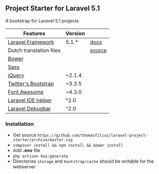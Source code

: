 ## Project Starter for Laravel 5.1

A bootstrap for Laravel 5.1 projects

| Features | Version |  |
|----------|---------|---------------|
| [Laravel Framework](http://laravel.com) | 5.1.* | [docs](http://laravel.com/docs)
| Dutch translation files | | [source](https://github.com/caouecs/Laravel-lang)
| [Bower](http://bower.io/) |
| [Sass](http://sass-lang.com/) |
| [jQuery](http://jquery.com) | ~2.1.4 |
| [Twitter's Bootstrap](http://getbootstrap.com) | ~3.3.5
| [Font Awesome](http://fontawesome.io/) | ~4.3.0
| [Laravel IDE helper](https://github.com/barryvdh/laravel-ide-helper) | ^2.0
| [Laravel Debugbar](https://github.com/barryvdh/laravel-debugbar) | ^2.0

### Installation
- Get source `https://github.com/thomasfilius/laravel-project-starter/archive/master.zip`
- `composer install && npm install && bower install`
- Add <b>.env</b> file
- `php artisan key:generate`
- Directories `storage` and `bootstrap/cache` should be writable for the webserver
